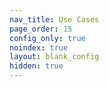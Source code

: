 ```yaml
---
nav_title: Use Cases
page_order: 15
config_only: true
noindex: true
layout: blank_config
hidden: true
---
```

